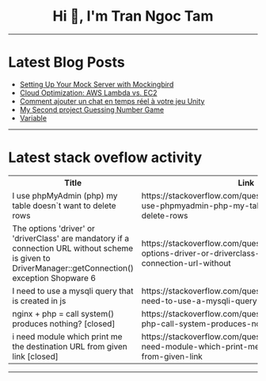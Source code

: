 <h1 align="center">Hi 👋, I'm Tran Ngoc Tam</h1>

---

# Latest Blog Posts 
<!-- BLOG-POST-LIST:START -->
- [Setting Up Your Mock Server with Mockingbird](https://dev.to/ozkeisar/setting-up-your-mock-server-with-mockingbird-1b72)
- [Cloud Optimization: AWS Lambda vs. EC2](https://dev.to/jakeinthecloud/cloud-optimization-aws-lambda-vs-ec2-2ki4)
- [Comment ajouter un chat en temps réel à votre jeu Unity](https://dev.to/pubnub-fr/comment-ajouter-un-chat-en-temps-reel-a-votre-jeu-unity-a4b)
- [My Second project Guessing Number Game](https://dev.to/usaid4150/my-second-project-guessing-number-game-3mi8)
- [Variable](https://dev.to/kamran_maharaz_e491192b9d/variable-2hg3)
<!-- BLOG-POST-LIST:END -->

---

# Latest stack oveflow activity
<table>
  <tr><th>Title</th><th>Link</th></tr>
  <!-- STACKOVERFLOW:START --><tr><td>I use phpMyAdmin &lpar;php&rpar; my table doesn`t want to delete rows</td><td>https://stackoverflow.com/questions/78492456/i-use-phpmyadmin-php-my-table-doesnt-want-to-delete-rows</td></tr><tr><td>The options &#39;driver&#39; or &#39;driverClass&#39; are mandatory if a connection URL without scheme is given to DriverManager::getConnection&lpar;&rpar; exception Shopware 6</td><td>https://stackoverflow.com/questions/78492357/the-options-driver-or-driverclass-are-mandatory-if-a-connection-url-without</td></tr><tr><td>I need to use a mysqli query that is created in js</td><td>https://stackoverflow.com/questions/78492354/i-need-to-use-a-mysqli-query-that-is-created-in-js</td></tr><tr><td>nginx + php = call system&lpar;&rpar; produces nothing? [closed]</td><td>https://stackoverflow.com/questions/78492074/nginx-php-call-system-produces-nothing</td></tr><tr><td>i need module which print me the destination URL from given link [closed]</td><td>https://stackoverflow.com/questions/78492028/i-need-module-which-print-me-the-destination-url-from-given-link</td></tr><!-- STACKOVERFLOW:END -->
</table>

---


